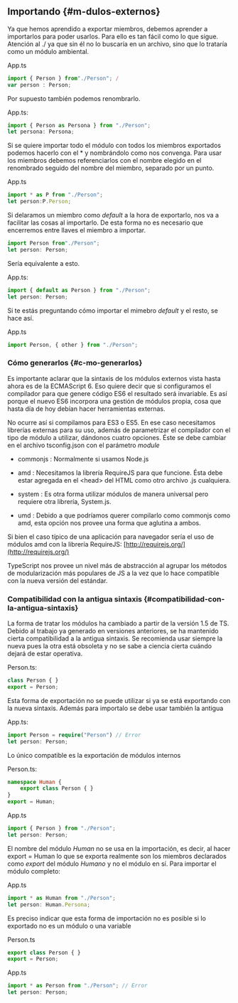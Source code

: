 ## Importando {#m-dulos-externos}

Ya que hemos aprendido a exportar miembros, debemos aprender a importarlos para poder usarlos. Para ello es tan fácil como lo que sigue. Atención al ./ ya que sin él no lo buscaría en un archivo, sino que lo trataría como un módulo ambiental.

App.ts

```ts
import { Person } from"./Person"; /
var person : Person;
```

Por supuesto también podemos renombrarlo.

App.ts:

```ts
import { Person as Persona } from "./Person";
let persona: Persona;
```

Si se quiere importar todo el módulo con todos los miembros exportados podemos hacerlo con el \* y nombrándolo como nos convenga. Para usar los miembros debemos referenciarlos con el nombre elegido en el renombrado seguido del nombre del miembro, separado por un punto.

App.ts

```ts
import * as P from "./Person";
let person:P.Person;
```

Si delaramos un miembro como _default_ a la hora de exportarlo, nos va a facilitar las cosas al importarlo. De esta forma no es necesario que encerremos entre llaves el miembro a importar.

```ts
import Person from"./Person";
let person: Person;
```

Sería equivalente a esto.

App.ts:

```ts
import { default as Person } from "./Person";
let person: Person;
```

Si te estás preguntando cómo importar el mimebro _default_ y el resto, se hace así.

App.ts

```ts
import Person, { other } from "./Person";
```

### Cómo generarlos {#c-mo-generarlos}

Es importante aclarar que la sintaxis de los módulos externos vista hasta ahora es de la ECMAScript 6. Eso quiere decir que si configuramos el compilador para que genere código ES6 el resultado será invariable. Es así porque el nuevo ES6 incorpora una gestión de módulos propia, cosa que hasta día de hoy debían hacer herramientas externas.

No ocurre así si compilamos para ES3 o ES5. En ese caso necesitamos librerías externas para su uso, además de parametrizar el compilador con el tipo de módulo a utilizar, dándonos cuatro opciones. Éste se debe cambiar en el archivo tsconfig.json con el parámetro _module_

* commonjs : Normalmente si usamos Node.js

* amd : Necesitamos la librería RequireJS para que funcione. Ésta debe estar agregada en el &lt;head&gt; del HTML como otro archivo .js cualquiera.

* system : Es otra forma utilizar módulos de manera universal pero requiere otra librería, System.js.

* umd : Debido a que podríamos querer compilarlo como commonjs como amd, esta opción nos provee una forma que aglutina a ambos.

Si bien el caso típico de una aplicación para navegador sería el uso de módulos amd con la librería RequireJS: [http://requirejs.org/](http://requirejs.org/)

TypeScript nos provee un nivel más de abstracción al agrupar los métodos de modularización más populares de JS a la vez que lo hace compatible con la nueva versión del estándar.

### Compatibilidad con la antigua sintaxis {#compatibilidad-con-la-antigua-sintaxis}

La forma de tratar los módulos ha cambiado a partir de la versión 1.5 de TS. Debido al trabajo ya generado en versiones anteriores, se ha mantenido cierta compatibilidad a la antigua sintaxis. Se recomienda usar siempre la nueva pues la otra está obsoleta y no se sabe a ciencia cierta cuándo dejará de estar operativa.

Person.ts:

```ts
class Person { }
export = Person;
```

Esta forma de exportación no se puede utilizar si ya se está exportando con la nueva sintaxis. Además para importalo se debe usar también la antigua

App.ts:

```ts
import Person = require("Person") // Error
let person: Person;
```

Lo único compatible es la exportación de módulos internos

Person.ts:

```ts
namespace Human {
    export class Person { }
}
export = Human;
```

App.ts

```ts
import { Person } from "./Person";
let person: Person;
```

El nombre del módulo _Human_ no se usa en la importación, es decir, al hacer export = Human lo que se exporta realmente son los miembros declarados como _export_ del módulo _Humano_ y no el módulo en sí. Para importar el módulo completo:

App.ts

```ts
import * as Human from "./Person";
let person: Human.Persona;
```

Es preciso indicar que esta forma de importación no es posible si lo exportado no es un módulo o una variable

Person.ts

```ts
export class Person { } 
export = Person;
```

App.ts

```ts
import * as Person from "./Person"; // Error
let person: Person;
```



